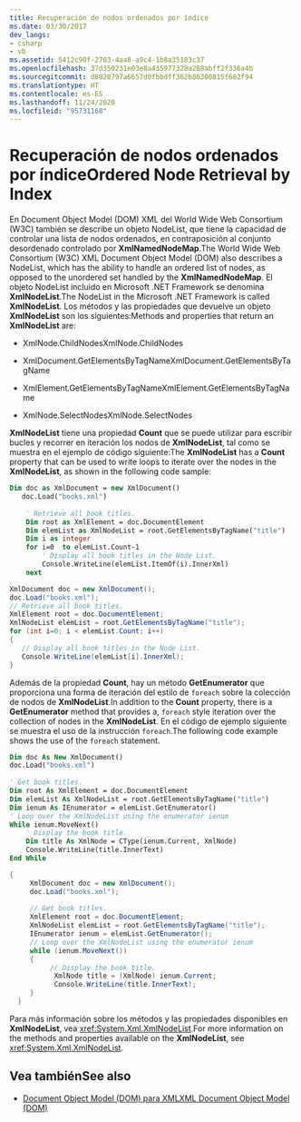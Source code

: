 ```yaml
---
title: Recuperación de nodos ordenados por índice
ms.date: 03/30/2017
dev_langs:
- csharp
- vb
ms.assetid: 5412c90f-2703-4aa8-a9c4-1b8a35183c37
ms.openlocfilehash: 37d350231e03e8a435977328a288abff2f336a4b
ms.sourcegitcommit: d8020797a6657d0fbbdff362b80300815f682f94
ms.translationtype: HT
ms.contentlocale: es-ES
ms.lasthandoff: 11/24/2020
ms.locfileid: "95731168"
---
```

# <a name="ordered-node-retrieval-by-index"></a><span data-ttu-id="2b053-102">Recuperación de nodos ordenados por índice</span><span class="sxs-lookup"><span data-stu-id="2b053-102">Ordered Node Retrieval by Index</span></span>

<span data-ttu-id="2b053-103">En Document Object Model (DOM) XML del World Wide Web Consortium (W3C) también se describe un objeto NodeList, que tiene la capacidad de controlar una lista de nodos ordenados, en contraposición al conjunto desordenado controlado por **XmlNamedNodeMap**.</span><span class="sxs-lookup"><span data-stu-id="2b053-103">The World Wide Web Consortium (W3C) XML Document Object Model (DOM) also describes a NodeList, which has the ability to handle an ordered list of nodes, as opposed to the unordered set handled by the **XmlNamedNodeMap**.</span></span> <span data-ttu-id="2b053-104">El objeto NodeList incluido en Microsoft .NET Framework se denomina **XmlNodeList**.</span><span class="sxs-lookup"><span data-stu-id="2b053-104">The NodeList in the Microsoft .NET Framework is called **XmlNodeList**.</span></span> <span data-ttu-id="2b053-105">Los métodos y las propiedades que devuelve un objeto **XmlNodeList** son los siguientes:</span><span class="sxs-lookup"><span data-stu-id="2b053-105">Methods and properties that return an **XmlNodeList** are:</span></span>  
  
- <span data-ttu-id="2b053-106">XmlNode.ChildNodes</span><span class="sxs-lookup"><span data-stu-id="2b053-106">XmlNode.ChildNodes</span></span>  
  
- <span data-ttu-id="2b053-107">XmlDocument.GetElementsByTagName</span><span class="sxs-lookup"><span data-stu-id="2b053-107">XmlDocument.GetElementsByTagName</span></span>  
  
- <span data-ttu-id="2b053-108">XmlElement.GetElementsByTagName</span><span class="sxs-lookup"><span data-stu-id="2b053-108">XmlElement.GetElementsByTagName</span></span>  
  
- <span data-ttu-id="2b053-109">XmlNode.SelectNodes</span><span class="sxs-lookup"><span data-stu-id="2b053-109">XmlNode.SelectNodes</span></span>  
  
 <span data-ttu-id="2b053-110">**XmlNodeList** tiene una propiedad **Count** que se puede utilizar para escribir bucles y recorrer en iteración los nodos de **XmlNodeList**, tal como se muestra en el ejemplo de código siguiente:</span><span class="sxs-lookup"><span data-stu-id="2b053-110">The **XmlNodeList** has a **Count** property that can be used to write loops to iterate over the nodes in the **XmlNodeList**, as shown in the following code sample:</span></span>  
  
```vb  
Dim doc as XmlDocument = new XmlDocument()  
   doc.Load("books.xml")  
  
    ' Retrieve all book titles.  
    Dim root as XmlElement = doc.DocumentElement  
    Dim elemList as XmlNodeList = root.GetElementsByTagName("title")  
    Dim i as integer  
    for i=0  to elemList.Count-1  
        ' Display all book titles in the Node List.  
        Console.WriteLine(elemList.ItemOf(i).InnerXml)  
    next  
```  
  
```csharp  
XmlDocument doc = new XmlDocument();  
doc.Load("books.xml");  
// Retrieve all book titles.  
XmlElement root = doc.DocumentElement;  
XmlNodeList elemList = root.GetElementsByTagName("title");  
for (int i=0; i < elemList.Count; i++)  
{
   // Display all book titles in the Node List.  
   Console.WriteLine(elemList[i].InnerXml);  
}
```  
  
 <span data-ttu-id="2b053-111">Además de la propiedad **Count**, hay un método **GetEnumerator** que proporciona una forma de iteración del estilo de `foreach` sobre la colección de nodos de **XmlNodeList**.</span><span class="sxs-lookup"><span data-stu-id="2b053-111">In addition to the **Count** property, there is a **GetEnumerator** method that provides a, `foreach` style iteration over the collection of nodes in the **XmlNodeList**.</span></span> <span data-ttu-id="2b053-112">En el código de ejemplo siguiente se muestra el uso de la instrucción `foreach`.</span><span class="sxs-lookup"><span data-stu-id="2b053-112">The following code example shows the use of the `foreach` statement.</span></span>  
  
```vb  
Dim doc As New XmlDocument()  
doc.Load("books.xml")  
  
' Get book titles.  
Dim root As XmlElement = doc.DocumentElement  
Dim elemList As XmlNodeList = root.GetElementsByTagName("title")  
Dim ienum As IEnumerator = elemList.GetEnumerator()  
' Loop over the XmlNodeList using the enumerator ienum
While ienum.MoveNext()  
    ' Display the book title.  
    Dim title As XmlNode = CType(ienum.Current, XmlNode)  
    Console.WriteLine(title.InnerText)  
End While  
```  
  
```csharp  
{  
     XmlDocument doc = new XmlDocument();  
     doc.Load("books.xml");  
  
     // Get book titles.  
     XmlElement root = doc.DocumentElement;  
     XmlNodeList elemList = root.GetElementsByTagName("title");  
     IEnumerator ienum = elemList.GetEnumerator();
     // Loop over the XmlNodeList using the enumerator ienum
     while (ienum.MoveNext())  
     {  
          // Display the book title.  
           XmlNode title = (XmlNode) ienum.Current;  
           Console.WriteLine(title.InnerText);  
     }  
  }  
```  
  
 <span data-ttu-id="2b053-113">Para más información sobre los métodos y las propiedades disponibles en **XmlNodeList**, vea <xref:System.Xml.XmlNodeList>.</span><span class="sxs-lookup"><span data-stu-id="2b053-113">For more information on the methods and properties available on the **XmlNodeList**, see <xref:System.Xml.XmlNodeList>.</span></span>  
  
## <a name="see-also"></a><span data-ttu-id="2b053-114">Vea también</span><span class="sxs-lookup"><span data-stu-id="2b053-114">See also</span></span>

- [<span data-ttu-id="2b053-115">Document Object Model (DOM) para XML</span><span class="sxs-lookup"><span data-stu-id="2b053-115">XML Document Object Model (DOM)</span></span>](xml-document-object-model-dom.md)
